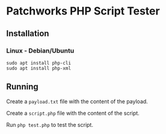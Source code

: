 # Patchworks PHP Script Tester

## Installation

### Linux - Debian/Ubuntu

```
sudo apt install php-cli
sudo apt install php-xml
```

## Running

Create a `payload.txt` file with the content of the payload.

Create a `script.php` file with the content of the script.

Run `php test.php` to test the script.